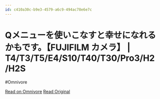 ```yaml
---
id: c410a30c-b9e3-4579-a6c9-494ac78e6e7c
---
```


# Qメニューを使いこなすと幸せになれるかもです。【FUJIFILM カメラ】 | T4/T3/T5/E4/S10/T40/T30/Pro3/H2/H2S
#Omnivore

[Read on Omnivore](https://omnivore.app/me/https-www-youtube-com-watch-v-bu-aj-m-28-l-tw-4-1907c241735)
[Read Original](https://www.youtube.com/watch?v=BUAjM28LTw4)

